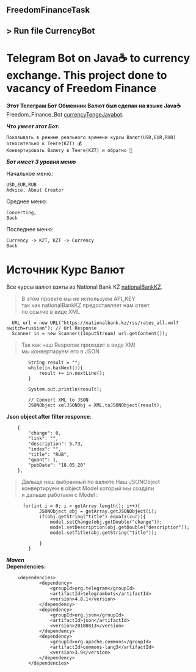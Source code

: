 ## FreedomFinanceTask 
## > Run file CurrencyBot 
# Telegram Bot on Java☕ to currency exchange. This project done to vacancy of Freedom Finance
**Этот Телеграм Бот Обменник Валют был сделан на языке Java☕ </br>**
Freedom_Finance_Bot [currencyTengeJavabot](https://github.com/Zamanbek-hub/FreedomFinanceTask).

***Что умеет этот Бот:***
``` 
Показывать в режиме реального времени курсы Валют(USD,EUR,RUB) относительно к Тенге(KZT) 💰
Конвертировать Валюту в Тенге(KZT) и обратно 🔗
```
***Бот имеет 3 уровня меню***

Начальное меню:
```
USD,EUR,RUB
Advice, About Creator
```

Среднее меню:
```
Converting,
Back
```

Последнее меню:
```
Currency -> KZT, KZT -> Currency
Back
```

# Источник Курс Валют
Все курсы валют взяты из National Bank KZ [nationalBankKZ](https://nationalbank.kz/?docid=3346&switch=russian).

> В этом проекте мы не используем API_KEY </br> так как nationalBankKZ предоставляет нам ответ </br> по ссылке в виде XML

``` 
  URL url = new URL("https://nationalbank.kz/rss/rates_all.xml?switch=russian"); // Url Response
  Scanner in = new Scanner((InputStream) url.getContent());
```

> Так как наш Response приходит в виде XMl </br> мы конвертируем его в JSON
``` 
        String result = "";
        while(in.hasNext()){
            result += in.nextLine();
        }

        System.out.println(result);

        // Convert XML to JSON
        JSONObject xmlJSONObj = XML.toJSONObject(result);
```

**Json object after filter responce**:
``` 
    {
        "change": 0,
        "link": "",
        "description": 5.73,
        "index": "",
        "title": "RUB",
        "quant": 1,
        "pubDate": "18.05.20"
    },
```

> Дальще наш выбранный по валюте Наш JSONObject конвертируем в object Model который мы создали </br> и дальше работаем с Model : 
``` 
      for(int i = 0; i < getArray.length(); i++){
            JSONObject obj = getArray.getJSONObject(i);
            if(obj.getString("title").equals(cur)){
                model.setChange(obj.getDouble("change"));
                model.setDescription(obj.getDouble("description"));
                model.setTitle(obj.getString("title"));

            }
        }
```

***Maven<br>***
**Dependencies:**
``` 
    <dependencies>
            <dependency>
                <groupId>org.telegram</groupId>
                <artifactId>telegrambots</artifactId>
                <version>4.8.1</version>
            </dependency>
            <dependency>
                <groupId>org.json</groupId>
                <artifactId>json</artifactId>
                <version>20180813</version>
            </dependency>
            <dependency>
                <groupId>org.apache.commons</groupId>
                <artifactId>commons-lang3</artifactId>
                <version>3.9</version>
            </dependency>
        </dependencies>
 ```
